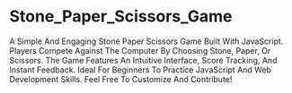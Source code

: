 # Stone_Paper_Scissors_Game
A Simple And Engaging Stone Paper Scissors Game Built With JavaScript. Players Compete Against The Computer By Choosing Stone, Paper, Or Scissors. The Game Features An Intuitive Interface, Score Tracking, And Instant Feedback. Ideal For Beginners To Practice JavaScript And Web Development Skills. Feel Free To Customize And Contribute!
